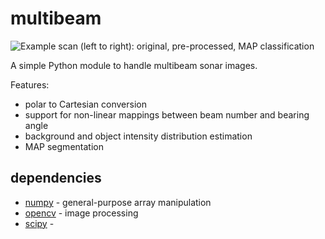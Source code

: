 # multibeam

![Example scan (left to right): original, pre-processed, MAP classification](https://raw.githubusercontent.com/pvazteixeira/multibeam/feature/mrf/images/scans.png)

A simple Python module to handle multibeam sonar images.

Features:
 * polar to Cartesian conversion 
 * support for non-linear mappings between beam number and bearing angle
 * background and object intensity distribution estimation
 * MAP segmentation

## dependencies

* [numpy]() - general-purpose array manipulation
* [opencv]() - image processing
* [scipy]() -
